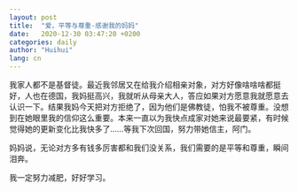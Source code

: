 ```yaml
---
layout: post
title:  "爱，平等与尊重-感谢我的妈妈"
date:   2020-12-30 03:47:20 +0200
categories: daily
author: "Huihui"
lang: cn
---
```


我家人都不是基督徒。最近我邻居又在给我介绍相亲对象，对方好像啥啥啥都挺好，人也在德国，我妈挺高兴，我就听从母亲大人，答应如果对方愿意我就愿意去认识一下。结果我妈今天把对方拒绝了，因为他们是佛教徒，怕我不被尊重。没想到在她眼里我的信仰这么重要。本来一直以为我快点成家对她来说最要紧，有时候觉得她的更新变化比我快多了……等我下次回国，努力带她信主，阿门。

妈妈说，无论对方多有钱多厉害都和我们没关系，我们需要的是平等和尊重，瞬间泪奔。

我一定努力减肥，好好学习。